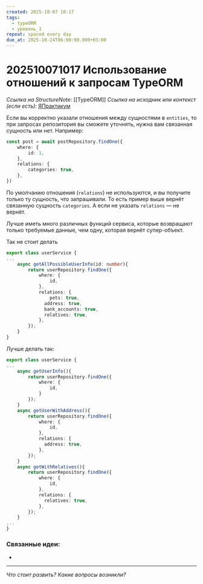 ```yaml
---
created: 2025-10-07 10:17
tags:
  - typeORM
  - уровень_1
repeat: spaced every day
due_at: 2025-10-24T06:00:00.000+03:00
---
```

# 202510071017 Использование отношений к запросам TypeORM

*Ссылка на StructureNote:* [[TypeORM]]
*Ссылка на исходник или контекст (если есть):* [ЯПрактикум](https://practicum.yandex.ru/learn/backend-nodejs/courses/a4214ab0-2146-4152-b90e-651bf4c7ca5e/sprints/564244/topics/104f2765-a9c9-4617-8a5e-f21b675cf9b3/lessons/5674c491-8940-41ba-bf49-d6da1cbe2337/)

Если вы корректно указали отношения между сущностями в `entities`, то при запросах репозитория вы сможете уточнять, нужна вам связанная сущность или нет. Например:

```ts
const post = await postRepository.findOne({
    where: {
        id: 1,
    },
    relations: {
        categories: true,
    },
})
```

По умолчанию отношения (`relations`) не используются, и вы получите только ту сущность, что запрашивали. То есть пример выше вернёт связанную сущность `categories`. А если не указать `relations` — не вернёт.

Лучше иметь много различных функций сервиса, которые возвращают только требуемые данные, чем одну, которая вернёт супер-объект.

Так не стоит делать

```ts
export class userService {
...
    async getAllPossibleUserInfo(id: number){
        return userRepository.findOne({
            where: {
                id,
            },
            relations: {
                pets: true,
              address: true,
              bank_accounts: true,
              relatives: true,
            },
        });
    }
}
```

Лучше делать так:

```ts
export class userService {
...
    async getUserInfo(){
        return userRepository.findOne({
            where: {
                id,
            }
        });
    }
    async getUserWithAddress(){
        return userRepository.findOne({
            where: {
                id,
            },
            relations: {
              address: true,
            },
        });
    }
    async getWithRelatives(){
        return userRepository.findOne({
            where: {
                id,
            },
            relations: {
              relatives: true,
            },
        });
    }
...
}
```

### Связанные идеи:

* 

---

*Что стоит развить? Какие вопросы возникли?*
